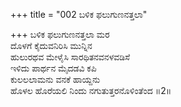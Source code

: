 +++
title = "002 ಬಳಿಕ ಫಲುಗುಣನತ್ತಲಾ"

+++
ಬಳಿಕ ಫಲುಗುಣನತ್ತಲಾ ಮರ  
ದೊಳಗೆ ಕೈದುವನಿರಿಸಿ ಮುನ್ನಿನ  
ಹುಲುರಥವ ಮೇಳೈಸಿ ಸಾರಥಿತನವನಳವಡಿಸೆ  
ಇಳಿದು ಪಾರ್ಥನ ಮೈದಡವಿ ಕಪಿ  
ಕುಲಲಲಾಮನು ವನಕೆ ಹಾಯ್ದನು  
ಹೊಳಲ ಹೊರೆಯಲಿ ನಿಂದು ನಗುತುತ್ತರನೊಳಿಂತೆಂದ     ॥2॥